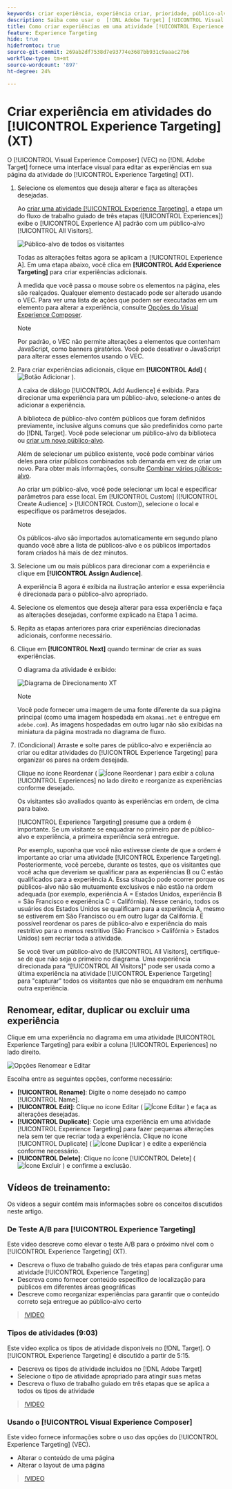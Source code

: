 ```yaml
---
keywords: criar experiência, experiência criar, prioridade, público-alvo, experiência, visual experience composer
description: Saiba como usar o  [!DNL Adobe Target] [!UICONTROL Visual Experience Composer] (VEC) para criar e editar experiências em sua página da atividade [!UICONTROL Experience Targeting] (XT).
title: Como criar experiências em uma atividade [!UICONTROL Experience Targeting]?
feature: Experience Targeting
hide: true
hidefromtoc: true
source-git-commit: 269ab2df7538d7e93774e3687bb931c9aaac27b6
workflow-type: tm+mt
source-wordcount: '897'
ht-degree: 24%

---
```


# Criar experiência em atividades do [!UICONTROL Experience Targeting] (XT)

O [!UICONTROL Visual Experience Composer] (VEC) no [!DNL Adobe Target] fornece uma interface visual para editar as experiências em sua página da atividade do [!UICONTROL Experience Targeting] (XT).

1. Selecione os elementos que deseja alterar e faça as alterações desejadas.

   Ao [criar uma atividade [!UICONTROL Experience Targeting]](/help/main/c-activities/t-experience-target/t-xt-create/xt-create.md), a etapa um do fluxo de trabalho guiado de três etapas ([!UICONTROL Experiences]) exibe o [!UICONTROL Experience A] padrão com um público-alvo [!UICONTROL All Visitors].

   ![Público-alvo de todos os visitantes](/help/main/c-activities/t-experience-target/t-xt-create/assets/all-visitors-new.png)

   Todas as alterações feitas agora se aplicam a [!UICONTROL Experience A]. Em uma etapa abaixo, você clica em **[!UICONTROL Add Experience Targeting]** para criar experiências adicionais.

   À medida que você passa o mouse sobre os elementos na página, eles são realçados. Qualquer elemento destacado pode ser alterado usando o VEC. Para ver uma lista de ações que podem ser executadas em um elemento para alterar a experiência, consulte [Opções do Visual Experience Composer](/help/main/c-experiences/c-visual-experience-composer/viztarget-options.md).

   >[!NOTE]
   >
   >Por padrão, o VEC não permite alterações a elementos que contenham JavaScript, como banners giratórios. Você pode desativar o JavaScript para alterar esses elementos usando o VEC.

1. Para criar experiências adicionais, clique em **[!UICONTROL Add]** ( ![Botão Adicionar](/help/main/assets/icons/Add.svg) ).

   A caixa de diálogo [!UICONTROL Add Audience] é exibida. Para direcionar uma experiência para um público-alvo, selecione-o antes de adicionar a experiência.

   A biblioteca de público-alvo contém públicos que foram definidos previamente, inclusive alguns comuns que são predefinidos como parte do [!DNL Target]. Você pode selecionar um público-alvo da biblioteca ou [criar um novo público-alvo](/help/main/c-target/c-audiences/audiences.md#concept_65BE870D290E412D8BBF557EEA67C271).

   Além de selecionar um público existente, você pode combinar vários deles para criar públicos combinados sob demanda em vez de criar um novo. Para obter mais informações, consulte [Combinar vários públicos-alvo](/help/main/c-target/combining-multiple-audiences.md#concept_A7386F1EA4394BD2AB72399C225981E5).

   Ao criar um público-alvo, você pode selecionar um local e especificar parâmetros para esse local. Em [!UICONTROL Custom] ([!UICONTROL Create Audience] > [!UICONTROL Custom]), selecione o local e especifique os parâmetros desejados.

   >[!NOTE]
   >
   >Os públicos-alvo são importados automaticamente em segundo plano quando você abre a lista de públicos-alvo e os públicos importados foram criados há mais de dez minutos.

1. Selecione um ou mais públicos para direcionar com a experiência e clique em **[!UICONTROL Assign Audience]**.

   A experiência B agora é exibida na ilustração anterior e essa experiência é direcionada para o público-alvo apropriado.

1. Selecione os elementos que deseja alterar para essa experiência e faça as alterações desejadas, conforme explicado na Etapa 1 acima.

1. Repita as etapas anteriores para criar experiências direcionadas adicionais, conforme necessário.

1. Clique em **[!UICONTROL Next]** quando terminar de criar as suas experiências.

   O diagrama da atividade é exibido:

   ![Diagrama de Direcionamento XT](/help/main/c-activities/t-experience-target/t-xt-create/assets/xt_diagram-refresh.png)

   >[!NOTE]
   >
   >Você pode fornecer uma imagem de uma fonte diferente da sua página principal (como uma imagem hospedada em `akamai.net` e entregue em `adobe.com`). As imagens hospedadas em outro lugar não são exibidas na miniatura da página mostrada no diagrama de fluxo.

1. (Condicional) Arraste e solte pares de público-alvo e experiência ao criar ou editar atividades do [!UICONTROL Experience Targeting] para organizar os pares na ordem desejada.

   Clique no ícone Reordenar ( ![Ícone Reordenar](/help/main/assets/icons/Reorder.svg) ) para exibir a coluna [!UICONTROL Experiences] no lado direito e reorganize as experiências conforme desejado.

   Os visitantes são avaliados quanto às experiências em ordem, de cima para baixo.

   [!UICONTROL Experience Targeting] presume que a ordem é importante. Se um visitante se enquadrar no primeiro par de público-alvo e experiência, a primeira experiência será entregue.

   Por exemplo, suponha que você não estivesse ciente de que a ordem é importante ao criar uma atividade [!UICONTROL Experience Targeting]. Posteriormente, você percebe, durante os testes, que os visitantes que você acha que deveriam se qualificar para as experiências B ou C estão qualificados para a experiência A. Essa situação pode ocorrer porque os públicos-alvo não são mutuamente exclusivos e não estão na ordem adequada (por exemplo, experiência A = Estados Unidos, experiência B = São Francisco e experiência C = Califórnia). Nesse cenário, todos os usuários dos Estados Unidos se qualificam para a experiência A, mesmo se estiverem em São Francisco ou em outro lugar da Califórnia. É possível reordenar os pares de público-alvo e experiência do mais restritivo para o menos restritivo (São Francisco > Califórnia > Estados Unidos) sem recriar toda a atividade.

   Se você tiver um público-alvo de [!UICONTROL All Visitors], certifique-se de que não seja o primeiro no diagrama. Uma experiência direcionada para &quot;[!UICONTROL All Visitors]&quot; pode ser usada como a última experiência na atividade [!UICONTROL Experience Targeting] para &quot;capturar&quot; todos os visitantes que não se enquadram em nenhuma outra experiência.

## Renomear, editar, duplicar ou excluir uma experiência

Clique em uma experiência no diagrama em uma atividade [!UICONTROL Experience Targeting] para exibir a coluna [!UICONTROL Experiences] no lado direito.

![Opções Renomear e Editar](/help/main/c-activities/t-experience-target/t-xt-create/assets/experience_edit-refresh.png)

Escolha entre as seguintes opções, conforme necessário:

* **[!UICONTROL Rename]**: Digite o nome desejado no campo [!UICONTROL Name].
* **[!UICONTROL Edit]**: Clique no ícone Editar ( ![Ícone Editar](/help/main/assets/icons/Edit.svg) ) e faça as alterações desejadas.
* **[!UICONTROL Duplicate]**: Copie uma experiência em uma atividade [!UICONTROL Experience Targeting] para fazer pequenas alterações nela sem ter que recriar toda a experiência. Clique no ícone [!UICONTROL Duplicate] ( ![Ícone Duplicar](/help/main/assets/icons/Duplicate.svg) ) e edite a experiência conforme necessário.
* **[!UICONTROL Delete]**: Clique no ícone [!UICONTROL Delete] (![Ícone Excluir](/help/main/assets/icons/Delete.svg) ) e confirme a exclusão.

## Vídeos de treinamento:

Os vídeos a seguir contêm mais informações sobre os conceitos discutidos neste artigo.

### De Teste A/B para [!UICONTROL Experience Targeting]

Este vídeo descreve como elevar o teste A/B para o próximo nível com o [!UICONTROL Experience Targeting] (XT).

* Descreva o fluxo de trabalho guiado de três etapas para configurar uma atividade [!UICONTROL Experience Targeting]
* Descreva como fornecer conteúdo específico de localização para públicos em diferentes áreas geográficas
* Descreve como reorganizar experiências para garantir que o conteúdo correto seja entregue ao público-alvo certo

>[!VIDEO](https://video.tv.adobe.com/v/22418/)

### Tipos de atividades (9:03) 

Este vídeo explica os tipos de atividade disponíveis no [!DNL Target]. O [!UICONTROL Experience Targeting] é discutido a partir de 5:15.

* Descreva os tipos de atividade incluídos no [!DNL Adobe Target]
* Selecione o tipo de atividade apropriado para atingir suas metas
* Descreva o fluxo de trabalho guiado em três etapas que se aplica a todos os tipos de atividade

>[!VIDEO](https://video.tv.adobe.com/v/17386)

### Usando o [!UICONTROL Visual Experience Composer]

Este vídeo fornece informações sobre o uso das opções do [!UICONTROL Experience Targeting] (VEC).

* Alterar o conteúdo de uma página
* Alterar o layout de uma página

>[!VIDEO](https://video.tv.adobe.com/v/17399)

